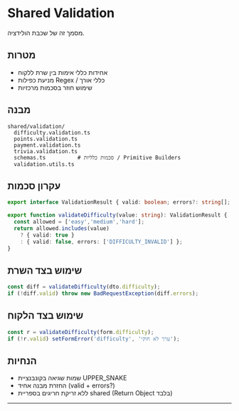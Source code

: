 # Shared Validation

מסמך זה של שכבת הולידציה.

## מטרות
- אחידות כללי אימות בין שרת ללקוח
- מניעת כפילות Regex / כללי אורך
- שימוש חוזר בסכמות מרכזיות

## מבנה
```
shared/validation/
  difficulty.validation.ts
  points.validation.ts
  payment.validation.ts
  trivia.validation.ts
  schemas.ts          # סכמות כלליות / Primitive Builders
  validation.utils.ts
```

## עקרון סכמות
```typescript
export interface ValidationResult { valid: boolean; errors?: string[]; }

export function validateDifficulty(value: string): ValidationResult {
  const allowed = ['easy','medium','hard'];
  return allowed.includes(value)
    ? { valid: true }
    : { valid: false, errors: ['DIFFICULTY_INVALID'] };
}
```

## שימוש בצד השרת
```typescript
const diff = validateDifficulty(dto.difficulty);
if (!diff.valid) throw new BadRequestException(diff.errors);
```

## שימוש בצד הלקוח
```typescript
const r = validateDifficulty(form.difficulty);
if (!r.valid) setFormError('difficulty', 'ערך לא חוקי');
```

## הנחיות
- שמות שגיאה בקונבנציית UPPER_SNAKE
- החזרת מבנה אחיד (valid + errors?)
- ללא זריקת חריגים בספריית shared (Return Object בלבד)

---
 
